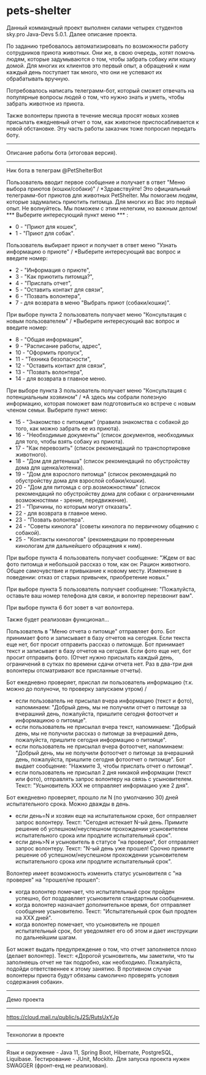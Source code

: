# pets-shelter

Данный коммандный проект выполнен силами четырех студентов sky.pro Java-Devs 5.0.1. Далее описание проекта.

По заданию требовалось автоматизировать по возможности работу сотрудников приюта животных. Они же, в свою очередь, хотят помочь людям, которые задумываются о том, чтобы забрать собаку или кошку домой. Для многих их клиентов это первый опыт, а обращений к ним каждый день поступает так много, что они не успевают их обрабатывать вручную.

Потребовалось написать телеграмм-бот, который сможет отвечать на популярные вопросы людей о том, что нужно знать и уметь, чтобы забрать животное из приюта.

Также волонтеры приюта в течение месяца просят новых хозяев присылать ежедневный отчет о том, как животное приспосабливается к новой обстановке. Эту часть работы заказчик тоже попросил передать боту. 

*********************
Описание работы бота (итоговая версия). 
*********************
Ник бота в телеграм @PetShelterBot

Пользователь вводит первое сообщение и получает в ответ "Меню выбора приютов (кошки/собаки)" / 
*Здравствуйте! Это официальный телеграмм-бот приютов для животных PetShelter. Мы помогаем людям, которые задумались приютить питомца. Для многих из Вас это первый опыт. Не волнуйтесь. Мы поможем с этим нелегким, но важным делом!
*** Выберите интересующий пункт меню *** :
- 0 - "Приют для кошек",
- 1 - "Приют для собак". 

Пользователь выбирает приют и получает в ответ меню "Узнать информацию о приюте" / 
*Выберите интересующий вас вопрос и введите номер:
- 2 - "Информация о приюте", 
- 3 - "Как приютить питомца?", 
- 4 - "Прислать отчет", 
- 5 - "Оставить контакт для связи", 
- 6 - "Позвать волонтера", 
- 7 - для возврата в меню "Выбрать приют (собаки/кошки)". 

При выборе пункта 2 пользователь получает меню "Консультация с новым пользователем" / 
*Выберите интересующий вас вопрос и введите номер:
- 8 - "Общая информация", 
- 9 - "Расписание работы, адрес", 
- 10 - "Оформить пропуск", 
- 11 - "Техника безопасности", 
- 12 - "Оставить контакт для связи", 
- 13 - "Позвать волонтера", 
- 14 - для возврата в главное меню. 

При выборе пункта 3 пользователь получает меню "Консультация с потенциальным хозяином" / 
*А здесь мы собрали полезную информацию, которая поможет вам подготовиться ко встрече с новым членом семьи. Выберите пункт меню:
- 15 - "Знакомство с питомцем" (правила знакомства с собакой до того, как можно забрать ее из приюта). 
- 16 - "Необходимые документы" (список документов, необходимых для того, чтобы взять собаку из приюта).
- 17 - "Как перевозить" (список рекомендаций по транспортировке животного).
- 18 - "Дом для детеныша" (список рекомендаций по обустройству дома для щенка/котенка).
- 19 - "Дом для взрослого питомца" (список рекомендаций по обустройству дома для взрослой собаки/кошки).
- 20 - "Дом для питомца с огр.возможностями" (список рекомендаций по обустройству дома для собаки с ограниченными возможностями - зрение, передвижение).
- 21 - "Причины, по которым могут отказать".  
- 22 - для возврата в главное меню.  
- 23 - "Позвать волонтера".
- 24 - "Советы кинолога" (советы кинолога по первичному общению с собакой).
- 25 - "Контакты кинологов" (рекомендации по проверенным кинологам для дальнейшего обращения к ним).

При выборе пункта 4 пользователь получает сообщение: 
"Ждем от вас фото питомца и небольшой рассказ о том, как он:
Рацион животного.
Общее самочувствие и привыкание к новому месту.
Изменение в поведении: отказ от старых привычек, приобретение новых."

При выборе пункта 5 пользователь получает сообщение:
"Пожалуйста, оставьте ваш номер телефона для связи, и волонтер перезвонит вам". 

При выборе пункта 6 бот зовет в чат волонтера. 

Также будет реализован функционал...

Пользователь в "Меню отчета о питомце" отправляет фото. 
Бот принимает фото и записывает в базу отчетов на сегодня. Если текста еще нет, бот просит отправить рассказ о питомцце. 
Бот принимает текст и записывает в базу отчетов на сегодня. Если фото еще нет, бот просит отправить фото. 
(Отчет нужно присылать каждый день, ограничений в сутках по времени сдачи отчета нет. Раз в два-три дня волонтеры отсматривают все присланные отчеты). 	
	
Бот ежедневно проверяет, прислал ли пользователь информацию (т.к. можно до полуночи, то проверку запускаем утром) / 	 
- если пользователь не присылал вчера информацию (текст и фото), напоминаем: "Добрый день, мы не получили отчет о питомце за вчерашний день, пожалуйста, пришлите сегодня фотоотчет и информациюю о питомце".
- если пользователь не присылал вчера текст, напоминаем: "Добрый день, мы не получили рассказ о питомце за вчерашний день, пожалуйста, пришлите сегодня информацию о питомце".
- если пользователь не присылал вчера фотоотчет, напоминаем: "Добрый день, мы не получили фотоотчет о питомце за вчерашний день, пожалуйста, пришлите сегодня фотоотчет о питомце".
Бот выдает сообщение: "Нажмите 3, чтобы прислать отчет о питомце".
- если пользователь не присылал 2 дня никакой информации (текст или фото), отправлять запрос волонтеру на связь с усыновителем. Текст: "Усыновитель ХХХ не отправляет информацию уже 2 дня". 

Бот ежедневно проверяет, прошло ли N (по умолчанию 30) дней испытательного срока. Можно дважды в день. 	
- если день=N и хозяин еще на испытательном сроке, бот отправляет запрос волонтеру. Текст: "Сегодня истекает N-ый день. Примите решение об успешном/неуспешном прохождении усыновителем  испытательного срока или продлите испытательный срок". 
- если день>N и усыновитель в статусе "на проверке", бот отправляет запрос волонтеру. Текст: "N-ый день уже прошел! Срочно примите решение об успешном/неуспешном прохождении усыновителем  испытательного срока или продлите испытательный срок". 

Волонтер имеет возможность изменить статус усыновителя с "на проверке" на "прошел/не прошел": 
- когда волонтер помечает, что испытательный срок пройден успешно, бот поздравляет усыновителя стандартным сообщением. 
- когда волонтер назначает дополнительное время, бот отправляет сообщение усыновителю. Текст: "Испытательный срок был продлен на XXX дней". 
- когда волонтер помечает, что усыновитель не прошел испытательный срок, бот уведомляет его об этом и дает инструкции по дальнейшим шагам.

Бот может выдать предупреждение о том, что отчет заполняется плохо (делает волонтер). Текст: «Дорогой усыновитель, мы заметили, что ты заполняешь отчет не так подробно, как необходимо. Пожалуйста, подойди ответственнее к этому занятию. В противном случае волонтеры приюта будут обязаны самолично проверять условия содержания собаки».


____________
Демо проекта
____________
https://cloud.mail.ru/public/sJ2S/RutsUxYJp
____________________
Технологии в проекте
____________________
Язык и окружение - Java 11, Spring Boot, Hibernate, PostgreSQL, Liquibase. 
Тестирование - JUnit, Mockito. 
Для запуска проекта нужен SWAGGER (фронт-енд не реализован). 
